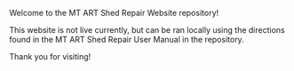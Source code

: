 Welcome to the MT ART Shed Repair Website repository!

This website is not live currently, but can be ran locally using the directions found in the MT ART Shed Repair User Manual in the repository.

Thank you for visiting!
